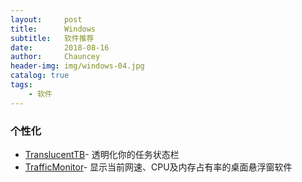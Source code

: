 ```yaml
---
layout:     post   				    
title:      Windows 				
subtitle:   软件推荐 
date:       2018-08-16 				
author:     Chauncey 						
header-img: img/windows-04.jpg
catalog: true 						
tags:							
    - 软件
---
```

### 个性化

- [TranslucentTB](https://github.com/TranslucentTB/TranslucentTB)- 透明化你的任务状态栏
- [TrafficMonitor](https://github.com/zhongyang219/TrafficMonitor)- 显示当前网速、CPU及内存占有率的桌面悬浮窗软件
